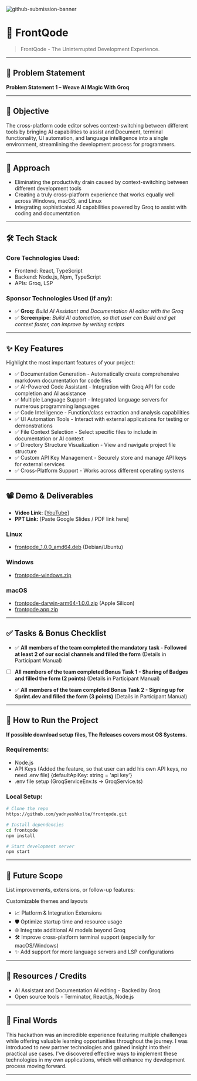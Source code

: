 ![github-submission-banner](https://github.com/user-attachments/assets/a1493b84-e4e2-456e-a791-ce35ee2bcf2f)

# 🚀 FrontQode

> FrontQode - The Uninterrupted Development Experience.

---

## 📌 Problem Statement

**Problem Statement 1 – Weave AI Magic With Groq**

---

## 🎯 Objective

The cross-platform code editor solves context-switching between different tools by bringing AI capabilities to assist and Document, terminal functionality, UI automation, and language intelligence into a single environment, streamlining the development process for programmers.

---

## 🧠 Approach

- Eliminating the productivity drain caused by context-switching between different development tools
- Creating a truly cross-platform experience that works equally well across Windows, macOS, and Linux
- Integrating sophisticated AI capabilities powered by Groq to assist with coding and documentation

---

## 🛠️ Tech Stack

### Core Technologies Used:
- Frontend: React, TypeScript
- Backend: Node.js, Npm, TypeScript
- APIs: Groq, LSP

### Sponsor Technologies Used (if any):
- ✅ **Groq:** _Build AI Assistant and Documentation AI editor with the Groq_  
- ✅ **Screenpipe:** _Build AI automation, so that user can Build and get context faster, can improve by writing scripts_  
---

## ✨ Key Features

Highlight the most important features of your project:

- ✅ Documentation Generation - Automatically create comprehensive markdown documentation for code files
- ✅ AI-Powered Code Assistant - Integration with Groq API for code completion and AI assistance
- ✅ Multiple Language Support - Integrated language servers for numerous programming languages
- ✅ Code Intelligence - Function/class extraction and analysis capabilities
- ✅ UI Automation Tools - Interact with external applications for testing or demonstrations
- ✅ File Context Selection - Select specific files to include in documentation or AI context
- ✅ Directory Structure Visualization - View and navigate project file structure
- ✅ Custom API Key Management - Securely store and manage API keys for external services
- ✅ Cross-Platform Support - Works across different operating systems

---

## 📽️ Demo & Deliverables

- **Video Link:** [[YouTube](https://youtu.be/9m9UTx8AkoI)]  
- **PPT Link:** [Paste Google Slides / PDF link here]  

### Linux
- [frontqode_1.0.0_amd64.deb](../releases/download/v1.0.0/frontqode_1.0.0_amd64.deb) (Debian/Ubuntu)

### Windows
- [frontqode-windows.zip](../releases/download/v1.0.0/frontqode-windows.zip)

### macOS
- [frontqode-darwin-arm64-1.0.0.zip](../releases/download/v1.0.0/frontqode-darwin-arm64-1.0.0.zip) (Apple Silicon)
- [frontqode.app.zip](../releases/download/v1.0.0/frontqode.app.zip)

---

## ✅ Tasks & Bonus Checklist

- ✅ **All members of the team completed the mandatory task - Followed at least 2 of our social channels and filled the form** (Details in Participant Manual)  
-  [ ] **All members of the team completed Bonus Task 1 - Sharing of Badges and filled the form (2 points)**  (Details in Participant Manual)
- ✅ **All members of the team completed Bonus Task 2 - Signing up for Sprint.dev and filled the form (3 points)**  (Details in Participant Manual)

---

## 🧪 How to Run the Project

**If possible download setup files, The Releases covers most OS Systems.**

### Requirements:
- Node.js
- API Keys (Added the feature, so that user can add his own API keys, no need .env file) {defaultApiKey: string = 'api key'}
- .env file setup (GroqServiceEnv.ts -> GroqService.ts)

### Local Setup:
```bash
# Clone the repo
https://github.com/yadnyeshkolte/frontqode.git

# Install dependencies
cd frontqode
npm install

# Start development server
npm start
```
---

## 🧬 Future Scope

List improvements, extensions, or follow-up features:

Customizable themes and layouts
- 📈 Platform & Integration Extensions  
- 🛡️ Optimize startup time and resource usage  
- 🌐 Integrate additional AI models beyond Groq  
- 🛠️ Improve cross-platform terminal support (especially for macOS/Windows)
- ✨ Add support for more language servers and LSP configurations
---

## 📎 Resources / Credits

- AI Assistant and Documentation AI editing - Backed by Groq  
- Open source tools - Terminator, React.js, Node.js

---

## 🏁 Final Words

This hackathon was an incredible experience featuring multiple challenges while offering valuable learning opportunities throughout the journey. I was introduced to new partner technologies and gained insight into their practical use cases. I've discovered effective ways to implement these technologies in my own applications, which will enhance my development process moving forward.

---
